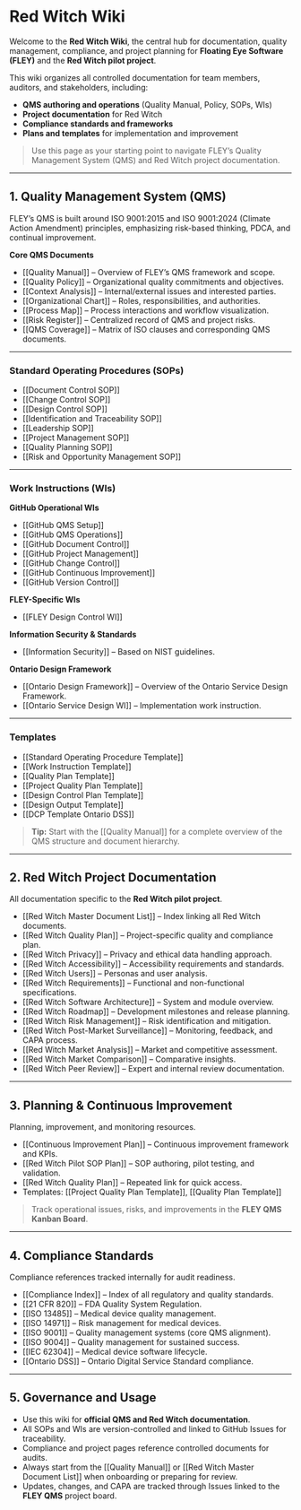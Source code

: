 # **Red Witch Wiki**

Welcome to the **Red Witch Wiki**, the central hub for documentation, quality management, compliance, and project planning for **Floating Eye Software (FLEY)** and the **Red Witch pilot project**.

This wiki organizes all controlled documentation for team members, auditors, and stakeholders, including:

* **QMS authoring and operations** (Quality Manual, Policy, SOPs, WIs)
* **Project documentation** for Red Witch
* **Compliance standards and frameworks**
* **Plans and templates** for implementation and improvement

> Use this page as your starting point to navigate FLEY’s Quality Management System (QMS) and Red Witch project documentation.

---

## **1. Quality Management System (QMS)**

FLEY’s QMS is built around ISO 9001:2015 and ISO 9001:2024 (Climate Action Amendment) principles, emphasizing risk-based thinking, PDCA, and continual improvement.

**Core QMS Documents**

* [[Quality Manual]] – Overview of FLEY’s QMS framework and scope.
* [[Quality Policy]] – Organizational quality commitments and objectives.
* [[Context Analysis]] – Internal/external issues and interested parties.
* [[Organizational Chart]] – Roles, responsibilities, and authorities.
* [[Process Map]] – Process interactions and workflow visualization.
* [[Risk Register]] – Centralized record of QMS and project risks.
* [[QMS Coverage]] – Matrix of ISO clauses and corresponding QMS documents.

---

### **Standard Operating Procedures (SOPs)**

* [[Document Control SOP]]
* [[Change Control SOP]]
* [[Design Control SOP]]
* [[Identification and Traceability SOP]]
* [[Leadership SOP]]
* [[Project Management SOP]]
* [[Quality Planning SOP]]
* [[Risk and Opportunity Management SOP]]

---

### **Work Instructions (WIs)**

**GitHub Operational WIs**

* [[GitHub QMS Setup]]
* [[GitHub QMS Operations]]
* [[GitHub Document Control]]
* [[GitHub Project Management]]
* [[GitHub Change Control]]
* [[GitHub Continuous Improvement]]
* [[GitHub Version Control]]

**FLEY-Specific WIs**

* [[FLEY Design Control WI]]

**Information Security & Standards**

* [[Information Security]] – Based on NIST guidelines.

**Ontario Design Framework**

* [[Ontario Design Framework]] – Overview of the Ontario Service Design Framework.
* [[Ontario Service Design WI]] – Implementation work instruction.

---

### **Templates**

* [[Standard Operating Procedure Template]]
* [[Work Instruction Template]]
* [[Quality Plan Template]]
* [[Project Quality Plan Template]]
* [[Design Control Plan Template]]
* [[Design Output Template]]
* [[DCP Template Ontario DSS]]

> **Tip:** Start with the [[Quality Manual]] for a complete overview of the QMS structure and document hierarchy.

---

## **2. Red Witch Project Documentation**

All documentation specific to the **Red Witch pilot project**.

* [[Red Witch Master Document List]] – Index linking all Red Witch documents.
* [[Red Witch Quality Plan]] – Project-specific quality and compliance plan.
* [[Red Witch Privacy]] – Privacy and ethical data handling approach.
* [[Red Witch Accessibility]] – Accessibility requirements and standards.
* [[Red Witch Users]] – Personas and user analysis.
* [[Red Witch Requirements]] – Functional and non-functional specifications.
* [[Red Witch Software Architecture]] – System and module overview.
* [[Red Witch Roadmap]] – Development milestones and release planning.
* [[Red Witch Risk Management]] – Risk identification and mitigation.
* [[Red Witch Post-Market Surveillance]] – Monitoring, feedback, and CAPA process.
* [[Red Witch Market Analysis]] – Market and competitive assessment.
* [[Red Witch Market Comparison]] – Comparative insights.
* [[Red Witch Peer Review]] – Expert and internal review documentation.

---

## **3. Planning & Continuous Improvement**

Planning, improvement, and monitoring resources.

* [[Continuous Improvement Plan]] – Continuous improvement framework and KPIs.
* [[Red Witch Pilot SOP Plan]] – SOP authoring, pilot testing, and validation.
* [[Red Witch Quality Plan]] – Repeated link for quick access.
* Templates: [[Project Quality Plan Template]], [[Quality Plan Template]]

> Track operational issues, risks, and improvements in the **FLEY QMS Kanban Board**.

---

## **4. Compliance Standards**

Compliance references tracked internally for audit readiness.

* [[Compliance Index]] – Index of all regulatory and quality standards.
* [[21 CFR 820]] – FDA Quality System Regulation.
* [[ISO 13485]] – Medical device quality management.
* [[ISO 14971]] – Risk management for medical devices.
* [[ISO 9001]] – Quality management systems (core QMS alignment).
* [[ISO 9004]] – Quality management for sustained success.
* [[IEC 62304]] – Medical device software lifecycle.
* [[Ontario DSS]] – Ontario Digital Service Standard compliance.

---

## **5. Governance and Usage**

* Use this wiki for **official QMS and Red Witch documentation**.
* All SOPs and WIs are version-controlled and linked to GitHub Issues for traceability.
* Compliance and project pages reference controlled documents for audits.
* Always start from the [[Quality Manual]] or [[Red Witch Master Document List]] when onboarding or preparing for review.
* Updates, changes, and CAPA are tracked through Issues linked to the **FLEY QMS** project board.

